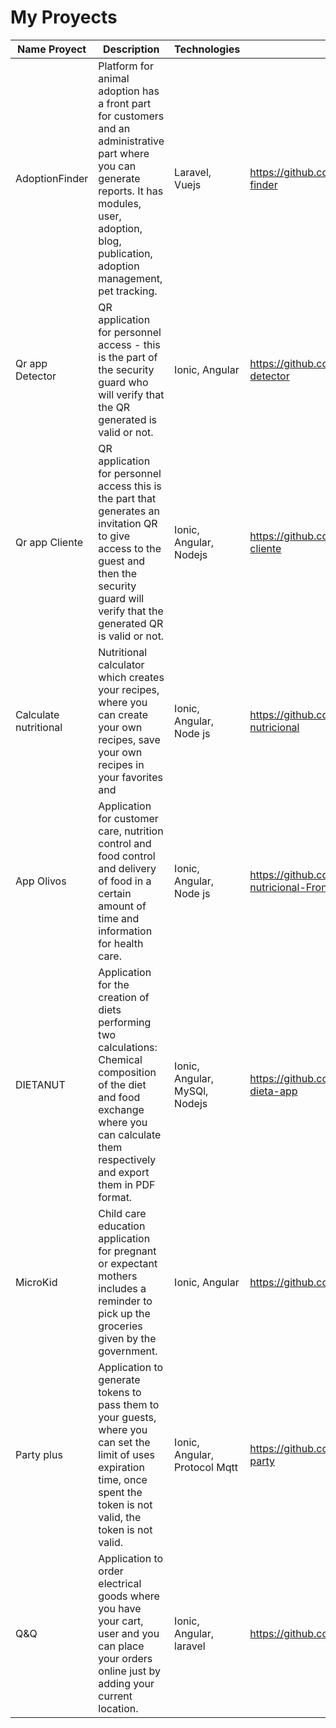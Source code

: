 # My Proyects

Name Proyect| Description | Technologies|  Link
------------ | ------------- | ------------- | -------------
AdoptionFinder| Platform for animal adoption has a front part for customers and an administrative part where you can generate reports. It has modules, user, adoption, blog, publication, adoption management, pet tracking.| Laravel, Vuejs| https://github.com/xandyx2014/Adoption-finder
Qr app Detector | QR application for personnel access - this is the part of the security guard who will verify that the QR generated is valid or not.| Ionic, Angular | https://github.com/xandyx2014/Qr.guard-detector
Qr app Cliente | QR application for personnel access this is the part that generates an invitation QR to give access to the guest and then the security guard will verify that the generated QR is valid or not. | Ionic, Angular, Nodejs | https://github.com/xandyx2014/Qr-Guard-cliente
Calculate nutritional | Nutritional calculator which creates your recipes, where you can create your own recipes, save your own recipes in your favorites and | Ionic, Angular, Node js | https://github.com/xandyx2014/Calculadora-nutricional
App Olivos | Application for customer care, nutrition control and food control and delivery of food in a certain amount of time and information for health care. | Ionic, Angular, Node js | https://github.com/xandyx2014/Control-nutricional-Frontend-App
DIETANUT | Application for the creation of diets performing two calculations: Chemical composition of the diet and food exchange where you can calculate them respectively and export them in PDF format.| Ionic, Angular, MySQl, Nodejs | https://github.com/xandyx2014/Control-de-dieta-app
MicroKid | Child care education application for pregnant or expectant mothers includes a reminder to pick up the groceries given by the government.| Ionic, Angular | https://github.com/xandyx2014/microkitApp
Party plus | Application to generate tokens to pass them to your guests, where you can set the limit of uses expiration time, once spent the token is not valid, the token is not valid. | Ionic, Angular, Protocol Mqtt | https://github.com/xandyx2014/app-qr-party
Q&Q | Application to order electrical goods where you have your cart, user and you can place your orders online just by adding your current location. | Ionic, Angular, laravel | https://github.com/xandyx2014/Q-Q-app
